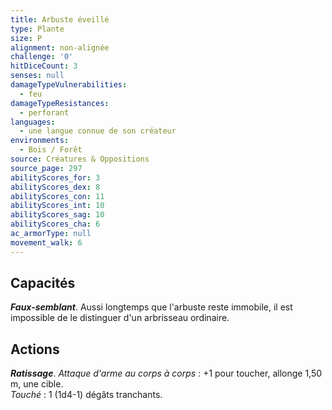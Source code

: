 ```yaml
---
title: Arbuste éveillé
type: Plante
size: P
alignment: non-alignée
challenge: '0'
hitDiceCount: 3
senses: null
damageTypeVulnerabilities:
  - feu
damageTypeResistances:
  - perforant
languages:
  - une langue connue de son créateur
environments:
  - Bois / Forêt
source: Créatures & Oppositions
source_page: 297
abilityScores_for: 3
abilityScores_dex: 8
abilityScores_con: 11
abilityScores_int: 10
abilityScores_sag: 10
abilityScores_cha: 6
ac_armorType: null
movement_walk: 6
---
```

## Capacités
_**Faux-semblant**_. Aussi longtemps que l'arbuste reste immobile, il est impossible de le distinguer d'un arbrisseau ordinaire.

## Actions
_**Ratissage**_. _Attaque d'arme au corps à corps_ : +1 pour toucher, allonge 1,50 m, une cible.  
_Touché_ : 1 (1d4-1) dégâts tranchants.
